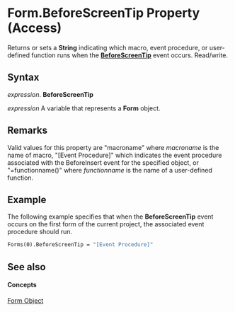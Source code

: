 
# Form.BeforeScreenTip Property (Access)

Returns or sets a  **String** indicating which macro, event procedure, or user-defined function runs when the **[BeforeScreenTip](08e67747-9023-e880-c246-1aa9e9c447ed.md)** event occurs. Read/write.


## Syntax

 _expression_. **BeforeScreenTip**

 _expression_ A variable that represents a **Form** object.


## Remarks

Valid values for this property are "macroname" where  _macroname_ is the name of macro, "[Event Procedure]" which indicates the event procedure associated with the BeforeInsert event for the specified object, or "=functionname()" where _functionname_ is the name of a user-defined function.


## Example

The following example specifies that when the  **BeforeScreenTip** event occurs on the first form of the current project, the associated event procedure should run.


```vb
Forms(0).BeforeScreenTip = "[Event Procedure]"
```


## See also


#### Concepts


[Form Object](72ef9219-142b-b690-b696-3eba9a5d4522.md)

